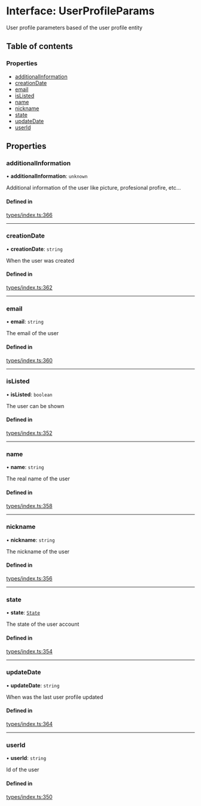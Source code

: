# Interface: UserProfileParams

User profile parameters based of the user profile entity

## Table of contents

### Properties

- [additionalInformation](UserProfileParams.md#additionalinformation)
- [creationDate](UserProfileParams.md#creationdate)
- [email](UserProfileParams.md#email)
- [isListed](UserProfileParams.md#islisted)
- [name](UserProfileParams.md#name)
- [nickname](UserProfileParams.md#nickname)
- [state](UserProfileParams.md#state)
- [updateDate](UserProfileParams.md#updatedate)
- [userId](UserProfileParams.md#userid)

## Properties

### additionalInformation

• **additionalInformation**: `unknown`

Additional information of the user like picture, profesional profire, etc...

#### Defined in

[types/index.ts:366](https://github.com/nevermined-io/components-catalog/blob/5d4b912/lib/src/types/index.ts#L366)

___

### creationDate

• **creationDate**: `string`

When the user was created

#### Defined in

[types/index.ts:362](https://github.com/nevermined-io/components-catalog/blob/5d4b912/lib/src/types/index.ts#L362)

___

### email

• **email**: `string`

The email of the user

#### Defined in

[types/index.ts:360](https://github.com/nevermined-io/components-catalog/blob/5d4b912/lib/src/types/index.ts#L360)

___

### isListed

• **isListed**: `boolean`

The user can be shown

#### Defined in

[types/index.ts:352](https://github.com/nevermined-io/components-catalog/blob/5d4b912/lib/src/types/index.ts#L352)

___

### name

• **name**: `string`

The real name of the user

#### Defined in

[types/index.ts:358](https://github.com/nevermined-io/components-catalog/blob/5d4b912/lib/src/types/index.ts#L358)

___

### nickname

• **nickname**: `string`

The nickname of the user

#### Defined in

[types/index.ts:356](https://github.com/nevermined-io/components-catalog/blob/5d4b912/lib/src/types/index.ts#L356)

___

### state

• **state**: [`State`](../enums/State.md)

The state of the user account

#### Defined in

[types/index.ts:354](https://github.com/nevermined-io/components-catalog/blob/5d4b912/lib/src/types/index.ts#L354)

___

### updateDate

• **updateDate**: `string`

When was the last user profile updated

#### Defined in

[types/index.ts:364](https://github.com/nevermined-io/components-catalog/blob/5d4b912/lib/src/types/index.ts#L364)

___

### userId

• **userId**: `string`

Id of the user

#### Defined in

[types/index.ts:350](https://github.com/nevermined-io/components-catalog/blob/5d4b912/lib/src/types/index.ts#L350)
